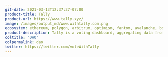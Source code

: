 ```yaml
---
git-date: 2021-03-13T12:37:37-07:00
product-title: Tally
product-url: https://www.tally.xyz/
image: /images/output_md/www.withtally.com.png
ecosystem: ethereum, polygon, arbitrum, optimism, fantom, avalanche, bsc
product-description: Tally is a voting dashboard, aggregating data from defi protocols' governance and providing it in real-time for research and analysis. [Interview with co-founder](/tally).
coltitle: "DAO"
colpermalink: dao
twitter: https://twitter.com/voteWithTally
---
```

